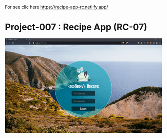 For see clic here https://recipe-app-rc.netlify.app/

# Project-007 : Recipe App (RC-07)





![Project 007 Snapshot](food-search-app.gif)




